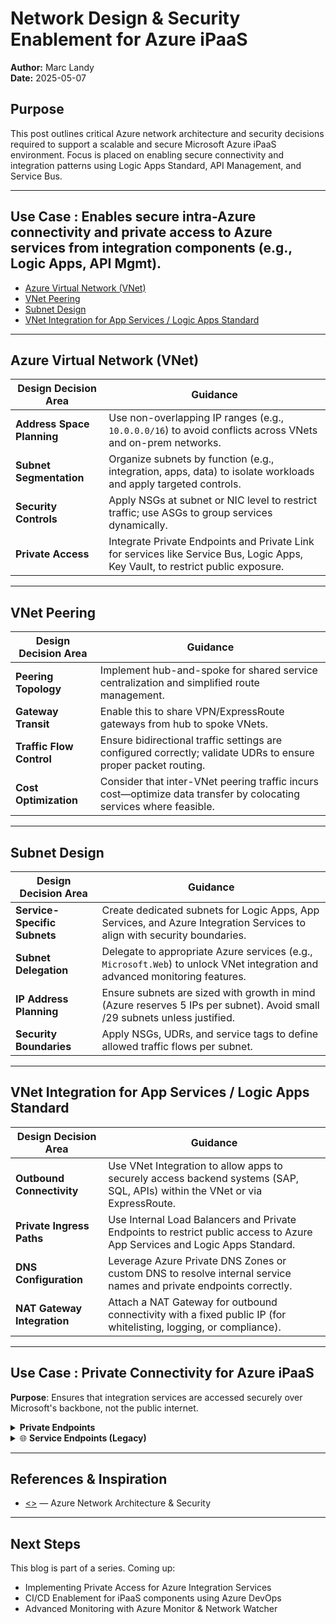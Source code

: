 # Network Design & Security Enablement for Azure iPaaS  
**Author:** Marc Landy  
**Date:** 2025-05-07

## Purpose  
This post outlines critical Azure network architecture and security decisions required to support a scalable and secure Microsoft Azure iPaaS environment. Focus is placed on enabling secure connectivity and integration patterns using Logic Apps Standard, API Management, and Service Bus.

---

## Use Case : Enables secure intra-Azure connectivity and private access to Azure services from integration components (e.g., Logic Apps, API Mgmt).
- [Azure Virtual Network (VNet)](#azure-virtual-network-vnet)
- [VNet Peering](#vnet-peering)
- [Subnet Design](#subnet-design)
- [VNet Integration for App Services / Logic Apps Standard](#vnet-integration-for-app-services--logic-apps-standard)

---

## Azure Virtual Network (VNet) 

| Design Decision Area      | Guidance |
|---------------------------|----------|
| **Address Space Planning** | Use non-overlapping IP ranges (e.g., `10.0.0.0/16`) to avoid conflicts across VNets and on-prem networks. |
| **Subnet Segmentation**   | Organize subnets by function (e.g., integration, apps, data) to isolate workloads and apply targeted controls. |
| **Security Controls**     | Apply NSGs at subnet or NIC level to restrict traffic; use ASGs to group services dynamically. |
| **Private Access**        | Integrate Private Endpoints and Private Link for services like Service Bus, Logic Apps, Key Vault, to restrict public exposure. |

---

## VNet Peering

| Design Decision Area   | Guidance |
|------------------------|----------|
| **Peering Topology**   | Implement hub-and-spoke for shared service centralization and simplified route management. |
| **Gateway Transit**    | Enable this to share VPN/ExpressRoute gateways from hub to spoke VNets. |
| **Traffic Flow Control** | Ensure bidirectional traffic settings are configured correctly; validate UDRs to ensure proper packet routing. |
| **Cost Optimization**  | Consider that inter-VNet peering traffic incurs cost—optimize data transfer by colocating services where feasible. |

---

## Subnet Design

| Design Decision Area      | Guidance |
|---------------------------|----------|
| **Service-Specific Subnets** | Create dedicated subnets for Logic Apps, App Services, and Azure Integration Services to align with security boundaries. |
| **Subnet Delegation**    | Delegate to appropriate Azure services (e.g., `Microsoft.Web`) to unlock VNet integration and advanced monitoring features. |
| **IP Address Planning**  | Ensure subnets are sized with growth in mind (Azure reserves 5 IPs per subnet). Avoid small /29 subnets unless justified. |
| **Security Boundaries**  | Apply NSGs, UDRs, and service tags to define allowed traffic flows per subnet. |

---

## VNet Integration for App Services / Logic Apps Standard

| Design Decision Area     | Guidance |
|--------------------------|----------|
| **Outbound Connectivity** | Use VNet Integration to allow apps to securely access backend systems (SAP, SQL, APIs) within the VNet or via ExpressRoute. |
| **Private Ingress Paths** | Use Internal Load Balancers and Private Endpoints to restrict public access to Azure App Services and Logic Apps Standard. |
| **DNS Configuration**     | Leverage Azure Private DNS Zones or custom DNS to resolve internal service names and private endpoints correctly. |
| **NAT Gateway Integration** | Attach a NAT Gateway for outbound connectivity with a fixed public IP (for whitelisting, logging, or compliance). |

---

## Use Case : Private Connectivity for Azure iPaaS
**Purpose**: Ensures that integration services are accessed securely over Microsoft's backbone, not the public internet.

<details>
<summary><strong>Private Endpoints</strong></summary>

<br>

| **Aspect**              | **Design Decision**                                                                                                                                           |
|-------------------------|--------------------------------------------------------------------------------------------------------------------------------------------------------------|
| **Purpose**             | Enables private access to PaaS services (API Mgmt, Function Apps, Service Bus) via Azure Private Link                                                        |
| **Security Benefits**   | Eliminates public exposure, restricts access through NSGs and firewalls, supports RBAC and logging                                                            |
| **Network Planning**    | Requires a dedicated subnet per private endpoint (for optimal management), DNS updates to resolve to private IPs                                              |
| **Integration Scope**   | API Mgmt (internal tier), Standard/Isolated Function Apps, Premium-tier Service Bus                                                                           |
| **Monitoring**          | Integrate with NSG flow logs and Azure Monitor to trace and alert on traffic patterns                                                                         |

</details>

<details>
<summary>🌐 <strong>Service Endpoints (Legacy)</strong></summary>

<br>

| **Aspect**              | **Design Decision**                                                                                                                                           |
|-------------------------|--------------------------------------------------------------------------------------------------------------------------------------------------------------|
| **Purpose**             | Provides optimized routing to Azure services over Azure backbone without public internet exposure                                                            |
| **Security Benefits**   | Limits access to specific VNet/subnet by service-level firewall settings                                                                                      |
| **Use Cases**           | Suitable for legacy services or regions where Private Link is not yet available                                                                               |
| **Drawbacks**           | Services are still addressable publicly, and do not support granular control like Private Endpoints                                                           |
| **Modern Guidance**     | Prefer Private Endpoints for new deployments, reserve Service Endpoints for existing integrations or transitional states                                     |

</details>

---

## References & Inspiration  
- [<>](<>) — Azure Network Architecture & Security

---

## Next Steps  
This blog is part of a series. Coming up:
- Implementing Private Access for Azure Integration Services  
- CI/CD Enablement for iPaaS components using Azure DevOps  
- Advanced Monitoring with Azure Monitor & Network Watcher 
